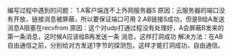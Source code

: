 编写过程中遇到的问题：
1.A客户端连不上外网服务器S 
    原因：云服务器的端口没有开放，链接消息被屏蔽，所以要保证端口可用
2.AB链接S成功，但是B给A发送消息A阻塞在recvfrom
    原因：这个对udp打通过程没有处理好，A会屏蔽B发来的第一条消息，这时候A应该给B再发送一条
    消息，这样打洞成功
    解决方法：在AB自由通信之前，分别给对方发送1字节的探测包，这样才能打洞成功，自由通信。
